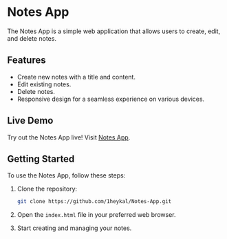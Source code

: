 # Notes App

The Notes App is a simple web application that allows users to create, edit, and delete notes.

## Features

- Create new notes with a title and content.
- Edit existing notes.
- Delete notes.
- Responsive design for a seamless experience on various devices.

## Live Demo
Try out the Notes App live! Visit [Notes App](https://1heykal.github.io/Notes-App/).

## Getting Started

To use the Notes App, follow these steps:

1. Clone the repository:

    ```bash
    git clone https://github.com/1heykal/Notes-App.git
    ```

2. Open the `index.html` file in your preferred web browser.

3. Start creating and managing your notes.




